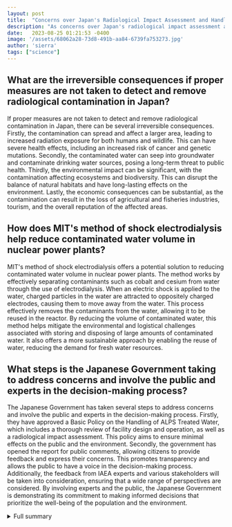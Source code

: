 ```yaml
---
layout: post
title:  "Concerns over Japan's Radiological Impact Assessment and Handling of ALPS Treated Water at Fukushima Daiichi Nuclear Power Station"
description: "As concerns over Japan's radiological impact assessment and the handling of ALPS treated water at TEPCO's Fukushima Daiichi Nuclear Power Station continue to grow, international experts and MIT offer potential solutions."
date:   2023-08-25 01:21:53 -0400
image: '/assets/68062a28-73d8-491b-aa84-6739fa753273.jpg'
author: 'sierra'
tags: ["science"]
---
```


## What are the irreversible consequences if proper measures are not taken to detect and remove radiological contamination in Japan?
If proper measures are not taken to detect and remove radiological contamination in Japan, there can be several irreversible consequences. Firstly, the contamination can spread and affect a larger area, leading to increased radiation exposure for both humans and wildlife. This can have severe health effects, including an increased risk of cancer and genetic mutations. Secondly, the contaminated water can seep into groundwater and contaminate drinking water sources, posing a long-term threat to public health. Thirdly, the environmental impact can be significant, with the contamination affecting ecosystems and biodiversity. This can disrupt the balance of natural habitats and have long-lasting effects on the environment. Lastly, the economic consequences can be substantial, as the contamination can result in the loss of agricultural and fisheries industries, tourism, and the overall reputation of the affected areas.

## How does MIT's method of shock electrodialysis help reduce contaminated water volume in nuclear power plants?
MIT's method of shock electrodialysis offers a potential solution to reducing contaminated water volume in nuclear power plants. The method works by effectively separating contaminants such as cobalt and cesium from water through the use of electrodialysis. When an electric shock is applied to the water, charged particles in the water are attracted to oppositely charged electrodes, causing them to move away from the water. This process effectively removes the contaminants from the water, allowing it to be reused in the reactor. By reducing the volume of contaminated water, this method helps mitigate the environmental and logistical challenges associated with storing and disposing of large amounts of contaminated water. It also offers a more sustainable approach by enabling the reuse of water, reducing the demand for fresh water resources.

## What steps is the Japanese Government taking to address concerns and involve the public and experts in the decision-making process?
The Japanese Government has taken several steps to address concerns and involve the public and experts in the decision-making process. Firstly, they have approved a Basic Policy on the Handling of ALPS Treated Water, which includes a thorough review of facility design and operation, as well as a radiological impact assessment. This policy aims to ensure minimal effects on the public and the environment. Secondly, the government has opened the report for public comments, allowing citizens to provide feedback and express their concerns. This promotes transparency and allows the public to have a voice in the decision-making process. Additionally, the feedback from IAEA experts and various stakeholders will be taken into consideration, ensuring that a wide range of perspectives are considered. By involving experts and the public, the Japanese Government is demonstrating its commitment to making informed decisions that prioritize the well-being of the population and the environment.


<details>
        <summary>Full summary</summary>
<p>Marine biologist Robert Richmond, a professor with the University of Hawaii, expressed concerns over Japan's ability to detect and remove radiological contamination during a recent interview. He warned of the irreversible consequences if proper measures are not taken.</p>
<p>In response to these concerns, IAEA officials and international experts visited Japan from 14th to 18th February. The purpose of their visit was to conduct an IAEA's Safety Review on ALPS treated water at TEPCO's Fukushima Daiichi Nuclear Power Station (FDNPS). Meetings were held with relevant ministries and TEPCO to discuss cooperation regarding the handling of the ALPS treated water. This visit was conducted under strict preventive measures against the spread of the coronavirus.</p>
<p>Meanwhile, MIT has developed a method to reduce contaminated water volume in nuclear power plants. The method, which utilizes shock electrodialysis, effectively separates contaminants such as cobalt and cesium from water. The cleaned water can then be reused in the reactor, offering a potential solution to the issue of contaminated water. The system is affordable, scalable, and versatile, making it a promising development in the field.</p>
<p>Despite these efforts, concerns regarding the environmental impact of the Fukushima accident persist. Radioactive fallout has spread across land and sea, particularly in the Fukushima prefecture. While many foodstuffs in Japan are now free of contamination, the water used for cooling the Fukushima reactors continues to be affected.</p>
<p>The Japanese Government has recently approved a Basic Policy on the Handling of ALPS Treated Water, which includes a thorough review of facility design and operation, as well as a radiological impact assessment. The government aims to ensure minimal effects on the public and the environment. To further improve the policy, the report is open for public comments, and necessary procedures for approval will follow. The feedback from IAEA experts and various stakeholders will also be taken into consideration. The Japanese Government is committed to providing scientific information in a transparent manner.</p>
<p>In conclusion, concerns regarding Japan's radiological impact assessment and the handling of ALPS treated water at TEPCO's Fukushima Daiichi Nuclear Power Station have prompted international attention. With marine biologist Robert Richmond warning of the potential irreversible consequences, IAEA officials conducted a Safety Review and engaged in discussions to address the issue. MIT's method offers hope for reducing contaminated water volume in nuclear power plants. However, the environmental impact of the Fukushima accident remains a concern, particularly regarding the contamination of water used for cooling. The approval of the Basic Policy on the Handling of ALPS Treated Water demonstrates the Japanese Government's commitment to addressing these concerns and involving the public and experts in the decision-making process.</p>
</details>